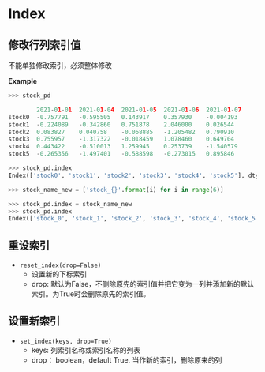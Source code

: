 # Index

## 修改行列索引值
不能单独修改索引，必须整体修改

**Example**
``` python
>>> stock_pd

	    2021-01-01 	2021-01-04 	2021-01-05 	2021-01-06 	2021-01-07
stock0 	-0.757791 	-0.595505 	0.143917 	0.357930 	-0.004193
stock1 	-0.224089 	-0.342860 	0.751878 	2.046000 	0.026544
stock2 	0.083827 	0.040758 	-0.068885 	-1.205482 	0.790910
stock3 	0.755957 	-1.317322 	-0.018459 	1.078460 	0.649704
stock4 	0.443422 	-0.510013 	1.259945 	0.253739 	-1.540579
stock5 	-0.265356 	-1.497401 	-0.588598 	-0.273015 	0.895846

>>> stock_pd.index
Index(['stock0', 'stock1', 'stock2', 'stock3', 'stock4', 'stock5'], dtype='object')

>>> stock_name_new = ['stock_{}'.format(i) for i in range(6)]

>>> stock_pd.index = stock_name_new
>>> stock_pd.index
Index(['stock_0', 'stock_1', 'stock_2', 'stock_3', 'stock_4', 'stock_5'], dtype='object')
```

## 重设索引
* `reset_index(drop=False)`
    * 设置新的下标索引
    * drop: 默认为False，不删除原先的索引值并把它变为一列并添加新的默认索引。为True时会删除原先的索引值。

## 设置新索引
* `set_index(keys, drop=True)`
    * keys: 列索引名称或索引名称的列表
    * drop： boolean，default True. 当作新的索引，删除原来的列